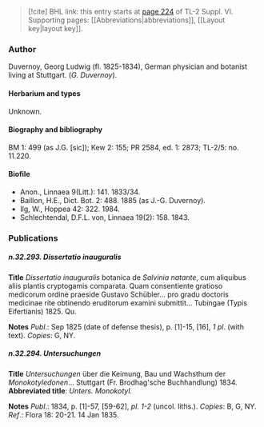> [!cite] BHL link: this entry starts at [page 224](https://www.biodiversitylibrary.org/item/103835#page/234/mode/1up) of TL-2 Suppl. VI.
> Supporting pages: [[Abbreviations|abbreviations]], [[Layout key|layout key]].

### Author

Duvernoy, Georg Ludwig (fl. 1825-1834), German physician and botanist living at Stuttgart. (*G. Duvernoy*).

#### Herbarium and types

Unknown.

#### Biography and bibliography

BM 1: 499 (as J.G. \[sic\]); Kew 2: 155; PR 2584, ed. 1: 2873; TL-2/5: no. 11.220.

#### Biofile

- Anon., Linnaea 9(Litt.): 141. 1833/34.
- Baillon, H.E., Dict. Bot. 2: 488. 1885 (as J.-G. Duvernoy).
- Ilg, W., Hoppea 42: 322. 1984.
- Schlechtendal, D.F.L. von, Linnaea 19(2): 158. 1843.

### Publications

##### n.32.293. Dissertatio inauguralis

**Title**
*Dissertatio inauguralis* botanica de *Salvinia natante*, cum aliquibus aliis plantis cryptogamis comparata. Quam consentiente gratioso medicorum ordine praeside Gustavo Schübler... pro gradu doctoris medicinae rite obtinendo eruditorum examini submittit... Tubingae (Typis Eifertianis) 1825. Qu.

**Notes**
*Publ*.: Sep 1825 (date of defense thesis), p. \[1\]-15, \[16\], *1 pl*. (with text). *Copies*: G, NY.

##### n.32.294. Untersuchungen

**Title**
*Untersuchungen* über die Keimung, Bau und Wachsthum der *Monokotyledonen*... Stuttgart (Fr. Brodhag'sche Buchhandlung) 1834.
**Abbreviated title**: *Unters. Monokotyl.*

**Notes**
*Publ*.: 1834, p. \[1\]-57, \[59-62\], *pl. 1-2* (uncol. liths.). *Copies*: B, G, NY.
*Ref*.: Flora 18: 20-21. 14 Jan 1835.

